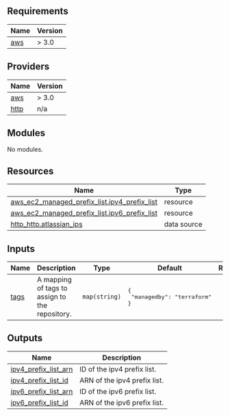 ## Requirements

| Name | Version |
|------|---------|
| <a name="requirement_aws"></a> [aws](#requirement\_aws) | > 3.0 |

## Providers

| Name | Version |
|------|---------|
| <a name="provider_aws"></a> [aws](#provider\_aws) | > 3.0 |
| <a name="provider_http"></a> [http](#provider\_http) | n/a |

## Modules

No modules.

## Resources

| Name | Type |
|------|------|
| [aws_ec2_managed_prefix_list.ipv4_prefix_list](https://registry.terraform.io/providers/hashicorp/aws/latest/docs/resources/ec2_managed_prefix_list) | resource |
| [aws_ec2_managed_prefix_list.ipv6_prefix_list](https://registry.terraform.io/providers/hashicorp/aws/latest/docs/resources/ec2_managed_prefix_list) | resource |
| [http_http.atlassian_ips](https://registry.terraform.io/providers/hashicorp/http/latest/docs/data-sources/http) | data source |

## Inputs

| Name | Description | Type | Default | Required |
|------|-------------|------|---------|:--------:|
| <a name="input_tags"></a> [tags](#input\_tags) | A mapping of tags to assign to the repository. | `map(string)` | <pre>{<br>  "managedby": "terraform"<br>}</pre> | no |

## Outputs

| Name | Description |
|------|-------------|
| <a name="output_ipv4_prefix_list_arn"></a> [ipv4\_prefix\_list\_arn](#output\_ipv4\_prefix\_list\_arn) | ID of the ipv4 prefix list. |
| <a name="output_ipv4_prefix_list_id"></a> [ipv4\_prefix\_list\_id](#output\_ipv4\_prefix\_list\_id) | ARN of the ipv4 prefix list. |
| <a name="output_ipv6_prefix_list_arn"></a> [ipv6\_prefix\_list\_arn](#output\_ipv6\_prefix\_list\_arn) | ID of the ipv6 prefix list. |
| <a name="output_ipv6_prefix_list_id"></a> [ipv6\_prefix\_list\_id](#output\_ipv6\_prefix\_list\_id) | ARN of the ipv6 prefix list. |
